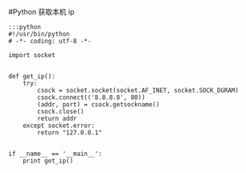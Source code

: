 #Python 获取本机 ip

    :::python
    #!/usr/bin/python
    # -*- coding: utf-8 -*-

    import socket


    def get_ip():
        try:
            csock = socket.socket(socket.AF_INET, socket.SOCK_DGRAM)
            csock.connect(('8.8.8.8', 80))
            (addr, port) = csock.getsockname()
            csock.close()
            return addr
        except socket.error:
            return "127.0.0.1"


    if __name__ == '__main__':
        print get_ip()
